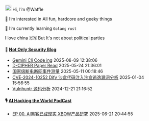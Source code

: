 <img src='https://x.tw93.fun/images/hi.gif' alt='Hi' width="20"/> Hi, I’m @Waffle

👀 I’m interested in All fun, hardcore and geeky things

🌱 I’m currently learning `Golang` `rust`

I love china 🇨🇳  But It's not about political parties

#### 📎 [Not Only Security Blog](https://not-only-security.pages.dev/)

<!-- blog starts -->
- [Gemini Cli  Code ing](https://not-only-security.pages.dev/posts/geminiclicodeing/) 2025-08-09 12:38:06
- [D-CIPHER Paper Read](https://not-only-security.pages.dev/posts/d-cipher_paperread/) 2025-05-24 21:36:01
- [国家级断电断网事件测量](https://not-only-security.pages.dev/posts/national_power_and_internet_outage_measurement/) 2025-05-11 00:18:46
- [CVE-2024-10252 Dify 沙盒代码注入沙盒逃逸漏洞分析](https://not-only-security.pages.dev/posts/dify-sandbox-cve-2024-10252/) 2025-01-04 15:56:55
- [Vulnhuntr 源码分析](https://not-only-security.pages.dev/posts/vulnhuntr/) 2024-12-21 21:16:52

<!-- blog ends -->

#### 🎙️ [AI Hacking the World PodCast](https://www.xiaoyuzhoufm.com/podcast/68567f904237f3848bb468ae)

<!-- podcast starts -->
- [EP 00. AI黑客已成现实 XBOW产品研究](https://www.xiaoyuzhoufm.com/episode/6856a6e14abe6e29cb476d35?utm_source=rss) 2025-06-21 20:44:55

<!-- podcast ends -->

<!---
ox01024/ox01024 is a ✨ special ✨ repository because its `README.md` (this file) appears on your GitHub profile.
You can click the Preview link to take a look at your changes.
--->
